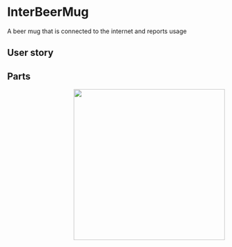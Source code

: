 # InterBeerMug
A beer mug that is connected to the internet and reports usage

## User story

## Parts
<img src="beermug-parts-overview.png" width="350" align="right">
